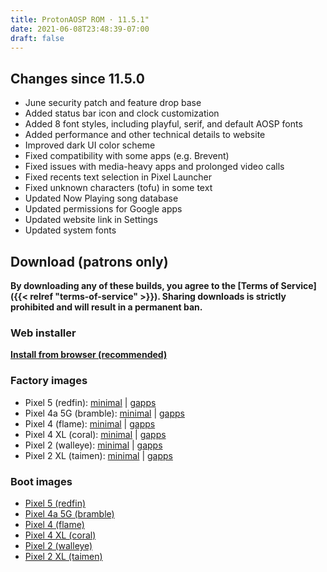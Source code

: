 ```yaml
---
title: ProtonAOSP ROM · 11.5.1"
date: 2021-06-08T23:48:39-07:00
draft: false
---
```


## Changes since 11.5.0

- June security patch and feature drop base
- Added status bar icon and clock customization
- Added 8 font styles, including playful, serif, and default AOSP fonts
- Added performance and other technical details to website
- Improved dark UI color scheme
- Fixed compatibility with some apps (e.g. Brevent)
- Fixed issues with media-heavy apps and prolonged video calls
- Fixed recents text selection in Pixel Launcher
- Fixed unknown characters (tofu) in some text
- Updated Now Playing song database
- Updated permissions for Google apps
- Updated website link in Settings
- Updated system fonts

## Download (patrons only)

**By downloading any of these builds, you agree to the [Terms of Service]({{< relref "terms-of-service" >}}). Sharing downloads is strictly prohibited and will result in a permanent ban.**

### Web installer

**[Install from browser (recommended)](https://patreon.kdrag0n.dev/protonaosp-install/)**

### Factory images

- Pixel 5 (redfin): [minimal](https://patreon.kdrag0n.dev/exclusive/proton-aosp_redfin-factory_11.5.1-test1.zip) | [gapps](https://patreon.kdrag0n.dev/exclusive/proton-aosp_redfin-factory_11.5.1-test1-gapps.zip)
- Pixel 4a 5G (bramble): [minimal](https://patreon.kdrag0n.dev/exclusive/proton-aosp_bramble-factory_11.5.1-test1.zip) | [gapps](https://patreon.kdrag0n.dev/exclusive/proton-aosp_bramble-factory_11.5.1-test1-gapps.zip)
- Pixel 4 (flame): [minimal](https://patreon.kdrag0n.dev/exclusive/proton-aosp_flame-factory_11.5.1-test1.zip) | [gapps](https://patreon.kdrag0n.dev/exclusive/proton-aosp_flame-factory_11.5.1-test1-gapps.zip)
- Pixel 4 XL (coral): [minimal](https://patreon.kdrag0n.dev/exclusive/proton-aosp_coral-factory_11.5.1-test1.zip) | [gapps](https://patreon.kdrag0n.dev/exclusive/proton-aosp_coral-factory_11.5.1-test1-gapps.zip)
- Pixel 2 (walleye): [minimal](https://patreon.kdrag0n.dev/exclusive/proton-aosp_walleye-factory_11.5.1-test1.zip) | [gapps](https://patreon.kdrag0n.dev/exclusive/proton-aosp_walleye-factory_11.5.1-test1-gapps.zip)
- Pixel 2 XL (taimen): [minimal](https://patreon.kdrag0n.dev/exclusive/proton-aosp_taimen-factory_11.5.1-test1.zip) | [gapps](https://patreon.kdrag0n.dev/exclusive/proton-aosp_taimen-factory_11.5.1-test1-gapps.zip)

### Boot images

- [Pixel 5 (redfin)](https://patreon.kdrag0n.dev/protonaosp-boot/proton-aosp_redfin-factory_11.5.1-test1_boot.img)
- [Pixel 4a 5G (bramble)](https://patreon.kdrag0n.dev/protonaosp-boot/proton-aosp_bramble-factory_11.5.1-test1_boot.img)
- [Pixel 4 (flame)](https://patreon.kdrag0n.dev/protonaosp-boot/proton-aosp_flame-factory_11.5.1-test1_boot.img)
- [Pixel 4 XL (coral)](https://patreon.kdrag0n.dev/protonaosp-boot/proton-aosp_coral-factory_11.5.1-test1_boot.img)
- [Pixel 2 (walleye)](https://patreon.kdrag0n.dev/protonaosp-boot/proton-aosp_walleye-factory_11.5.1-test1_boot.img)
- [Pixel 2 XL (taimen)](https://patreon.kdrag0n.dev/protonaosp-boot/proton-aosp_taimen-factory_11.5.1-test1_boot.img)

